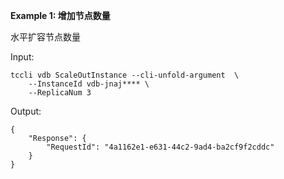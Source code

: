 **Example 1: 增加节点数量**

水平扩容节点数量

Input: 

```
tccli vdb ScaleOutInstance --cli-unfold-argument  \
    --InstanceId vdb-jnaj**** \
    --ReplicaNum 3
```

Output: 
```
{
    "Response": {
        "RequestId": "4a1162e1-e631-44c2-9ad4-ba2cf9f2cddc"
    }
}
```

